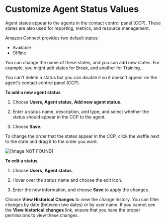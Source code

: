 # Customize Agent Status Values<a name="agent-status"></a>

Agent states appear to the agents in the contact control panel \(CCP\)\. These states are also used for reporting, metrics, and resource management\.

 Amazon Connect provides two default states: 
+ Available
+ Offline

You can change the name of these states, and you can add new states\. For example, you might add states for Break, and another for Training\.

You can't delete a status but you can disable it so it doesn't appear on the agent's contact control panel \(CCP\)\.

**To add a new agent status**

1. Choose **Users, Agent status**, **Add new agent status**\.

1. Enter a status name, description, and type, and select whether the status should appear in the CCP to the agent\.

1. Choose **Save**\.

To change the order that the states appear in the CCP, click the waffle next to the state and drag it to the order you want\. 

![\[Image NOT FOUND\]](http://docs.aws.amazon.com/connect/latest/adminguide/images/agent-status.png)

**To edit a status**

1. Choose **Users**, **Agent status**\.

1. Hover over the status name and choose the edit icon\.

1. Enter the new information, and choose **Save** to apply the changes\.

Choose **View Historical Changes** to view the change history\. You can filter changes by date \(between two dates\) or by user name\. If you cannot see the **View historical changes** link, ensure that you have the proper permissions to view these changes\.